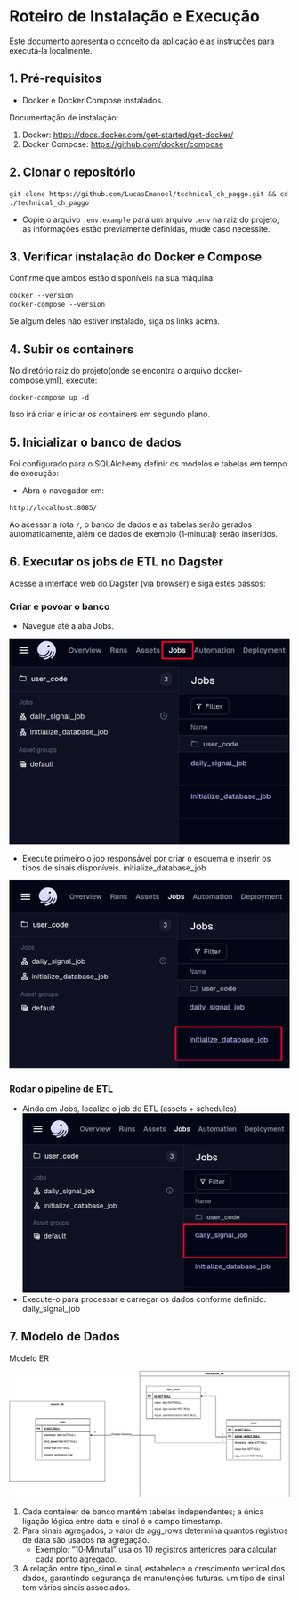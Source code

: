 # Roteiro de Instalação e Execução

Este documento apresenta o conceito da aplicação e as instruções para executá‑la localmente.
## 1. Pré‑requisitos

- Docker e Docker Compose instalados.

Documentação de instalação:

1. Docker: https://docs.docker.com/get-started/get-docker/
2. Docker Compose: https://github.com/docker/compose

## 2. Clonar o repositório
```
git clone https://github.com/LucasEmanoel/technical_ch_paggo.git && cd ./technical_ch_paggo
```
- Copie o arquivo `.env.example` para um arquivo `.env` na raiz do projeto, as informações estão previamente definidas, mude caso necessite.

## 3. Verificar instalação do Docker e Compose

Confirme que ambos estão disponíveis na sua máquina:
```
docker --version
docker-compose --version
```
Se algum deles não estiver instalado, siga os links acima.
## 4. Subir os containers

No diretório raiz do projeto(onde se encontra o arquivo docker-compose.yml), execute:
```
docker-compose up -d
```
Isso irá criar e iniciar os containers em segundo plano.
## 5. Inicializar o banco de dados

Foi configurado para o SQLAlchemy definir os modelos e tabelas em tempo de execução:

- Abra o navegador em:
```
http://localhost:8085/
```
Ao acessar a rota `/`, o banco de dados e as tabelas serão gerados automaticamente, além de dados de exemplo (1‑minutal) serão inseridos.

## 6. Executar os jobs de ETL no Dagster

Acesse a interface web do Dagster (via browser) e siga estes passos:


### Criar e povoar o banco

- Navegue até a aba Jobs.

![img](public/image.png)

- Execute primeiro o job responsável por criar o esquema e inserir os tipos de sinais disponíveis. initialize_database_job

![img](public/image-1.png)

### Rodar o pipeline de ETL
- Ainda em Jobs, localize o job de ETL (assets + schedules).
![img](public/image-3.png)
- Execute-o para processar e carregar os dados conforme definido. daily_signal_job

## 7. Modelo de Dados

Modelo ER

![img](public/diagram.jpg)

1. Cada container de banco mantém tabelas independentes; a única ligação lógica entre data e sinal é o campo timestamp.
2. Para sinais agregados, o valor de agg_rows determina quantos registros de data são usados na agregação.
    - Exemplo: “10‑Minutal” usa os 10 registros anteriores para calcular cada ponto agregado.
3. A relação entre tipo_sinal e sinal, estabelece o crescimento vertical dos dados, garantindo segurança de manutenções futuras. um tipo de sinal tem vários sinais associados.

